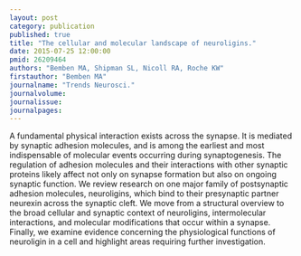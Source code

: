 ```yaml
---
layout: post
category: publication
published: true
title: "The cellular and molecular landscape of neuroligins."
date: 2015-07-25 12:00:00
pmid: 26209464
authors: "Bemben MA, Shipman SL, Nicoll RA, Roche KW"
firstauthor: "Bemben MA"
journalname: "Trends Neurosci."
journalvolume: 
journalissue: 
journalpages: 
---
```


A fundamental physical interaction exists across the synapse. It is mediated by synaptic adhesion molecules, and is among the earliest and most indispensable of molecular events occurring during synaptogenesis. The regulation of adhesion molecules and their interactions with other synaptic proteins likely affect not only on synapse formation but also on ongoing synaptic function. We review research on one major family of postsynaptic adhesion molecules, neuroligins, which bind to their presynaptic partner neurexin across the synaptic cleft. We move from a structural overview to the broad cellular and synaptic context of neuroligins, intermolecular interactions, and molecular modifications that occur within a synapse. Finally, we examine evidence concerning the physiological functions of neuroligin in a cell and highlight areas requiring further investigation.

